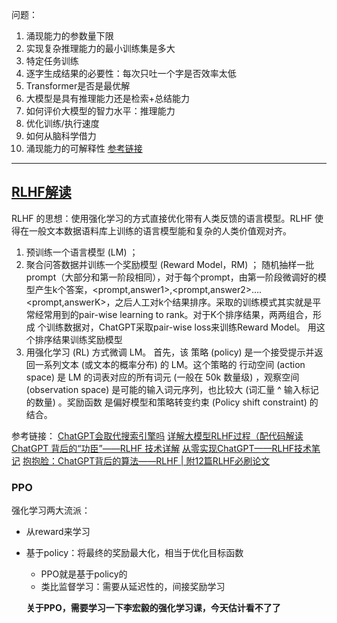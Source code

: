 问题：
1. 涌现能力的参数量下限
2. 实现复杂推理能力的最小训练集是多大
3. 特定任务训练
4. 逐字生成结果的必要性：每次只吐一个字是否效率太低
5. Transformer是否是最优解
6. 大模型是具有推理能力还是检索+总结能力
7. 如何评价大模型的智力水平：推理能力
8. 优化训练/执行速度
9. 如何从脑科学借力
10. 涌现能力的可解释性
[参考链接](https://www.zhihu.com/question/595298808/answer/2981476070?utm_campaign=&utm_medium=social&utm_oi=1169983959018020864&utm_psn=1685970397265358848&utm_source=zhihu)

---
## [RLHF解读](https://huggingface.co/blog/zh/rlhf)

RLHF 的思想：使用强化学习的方式直接优化带有人类反馈的语言模型。RLHF 使得在一般文本数据语料库上训练的语言模型能和复杂的人类价值观对齐。
1. 预训练一个语言模型 (LM) ；
2. 聚合问答数据并训练一个奖励模型 (Reward Model，RM) ；
   随机抽样一批prompt（大部分和第一阶段相同），对于每个prompt，由第一阶段微调好的模型产生k个答案，<prompt,answer1>,<prompt,answer2>….<prompt,answerK>，之后人工对k个结果排序。采取的训练模式其实就是平常经常用到的pair-wise learning to rank。对于K个排序结果，两两组合，形成 
 个训练数据对，ChatGPT采取pair-wise loss来训练Reward Model。
   用这个排序结果训练奖励模型
3. 用强化学习 (RL) 方式微调 LM。
   首先，该 策略 (policy) 是一个接受提示并返回一系列文本 (或文本的概率分布) 的 LM。这个策略的 行动空间 (action space) 是 LM 的词表对应的所有词元 (一般在 50k 数量级) ，观察空间 (observation space) 是可能的输入词元序列，也比较大 (词汇量 ^ 输入标记的数量) 。奖励函数 是偏好模型和策略转变约束 (Policy shift constraint) 的结合。

参考链接：
[ChatGPT会取代搜索引擎吗](https://zhuanlan.zhihu.com/p/589533490)
[详解大模型RLHF过程（配代码解读](https://zhuanlan.zhihu.com/p/624589622)
[ChatGPT 背后的“功臣”——RLHF 技术详解](https://huggingface.co/blog/zh/rlhf)
[从零实现ChatGPT——RLHF技术笔记](https://zhuanlan.zhihu.com/p/591474085)
[抱抱脸：ChatGPT背后的算法——RLHF | 附12篇RLHF必刷论文](https://zhuanlan.zhihu.com/p/592671478)

### PPO

强化学习两大流派：
- 从reward来学习
- 基于policy：将最终的奖励最大化，相当于优化目标函数
  - PPO就是基于policy的
  - 类比监督学习：需要从延迟性的，间接奖励学习 
  
  **关于PPO，需要学习一下李宏毅的强化学习课，今天估计看不了了**